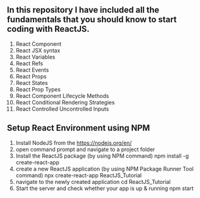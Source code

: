 In this repository I have included all the fundamentals that you should know to start coding with ReactJS.
----------------------------------------------------------------------------------------------------------
1) React Component
2) React JSX syntax
3) React Variables
4) React Refs
5) React Events
6) React Props
7) React States
8) React Prop Types
9) React Component Lifecycle Methods
10) React Conditional Rendering Strategies
11) React Controlled Uncontrolled Inputs

Setup React Environment using NPM
----------------------------------
1) Install NodeJS from the https://nodejs.org/en/
2) open command prompt and navigate to a project folder
3) Install the ReactJS package (by using NPM command)
	npm install -g create-react-app
4) create a new ReactJS application (by using NPM Package Runner Tool command)
	npx create-react-app ReactJS_Tutorial
5) navigate to the newly created application
	cd ReactJS_Tutorial
6) Start the server and check whether your app is up & running
	npm start

